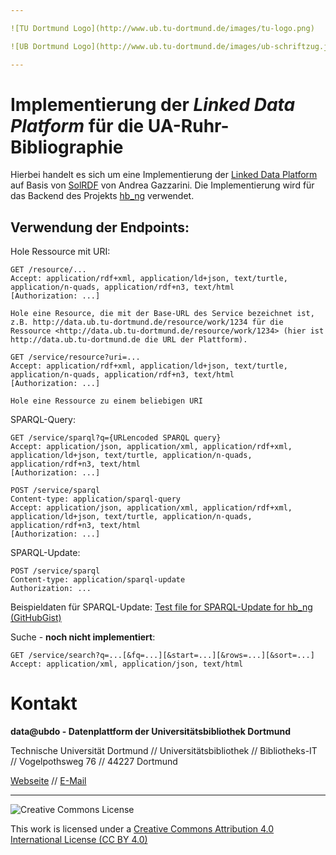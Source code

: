 ```yaml
---

![TU Dortmund Logo](http://www.ub.tu-dortmund.de/images/tu-logo.png)

![UB Dortmund Logo](http://www.ub.tu-dortmund.de/images/ub-schriftzug.jpg)

---
```


# Implementierung der *Linked Data Platform* für die UA-Ruhr-Bibliographie

Hierbei handelt es sich um eine Implementierung der [Linked Data Platform](https://github.com/hagbeck/LinkedDataPlatform) auf Basis von [SolRDF](https://github.com/agazzarini/SolRDF) von Andrea Gazzarini.
Die Implementierung wird für das Backend des Projekts [hb_ng](https://github.com/ubbochum/hb_ng) verwendet.

## Verwendung der Endpoints:

Hole Ressource mit URI:

	GET /resource/...
	Accept: application/rdf+xml, application/ld+json, text/turtle, application/n-quads, application/rdf+n3, text/html
	[Authorization: ...]

	Hole eine Resource, die mit der Base-URL des Service bezeichnet ist, z.B. http://data.ub.tu-dortmund.de/resource/work/1234 für die Ressource <http://data.ub.tu-dortmund.de/resource/work/1234> (hier ist http://data.ub.tu-dortmund.de die URL der Plattform).
	
	GET /service/resource?uri=...
	Accept: application/rdf+xml, application/ld+json, text/turtle, application/n-quads, application/rdf+n3, text/html
	[Authorization: ...]
	
	Hole eine Ressource zu einem beliebigen URI

SPARQL-Query:

	GET /service/sparql?q={URLencoded SPARQL query}
	Accept: application/json, application/xml, application/rdf+xml, application/ld+json, text/turtle, application/n-quads, application/rdf+n3, text/html
	[Authorization: ...]

	POST /service/sparql
	Content-type: application/sparql-query
	Accept: application/json, application/xml, application/rdf+xml, application/ld+json, text/turtle, application/n-quads, application/rdf+n3, text/html
	[Authorization: ...]

SPARQL-Update:

	POST /service/sparql
	Content-type: application/sparql-update
	Authorization: ...
	
Beispieldaten für SPARQL-Update: [Test file for SPARQL-Update for hb_ng (GitHubGist)](https://gist.github.com/hagbeck/ca978632075b85e34adc)

Suche - **noch nicht implementiert**:

	GET /service/search?q=...[&fq=...][&start=...][&rows=...][&sort=...]
	Accept: application/xml, application/json, text/html


# Kontakt

**data@ubdo - Datenplattform der Universitätsbibliothek Dortmund**

Technische Universität Dortmund // Universitätsbibliothek // Bibliotheks-IT // Vogelpothsweg 76 // 44227 Dortmund

[Webseite](https://data.ub.tu-dortmund.de) // [E-Mail](mailto:opendata@ub.tu-dortmund.de)

---

![Creative Commons License](http://i.creativecommons.org/l/by/4.0/88x31.png)

This work is licensed under a [Creative Commons Attribution 4.0 International License (CC BY 4.0)](http://creativecommons.org/licenses/by/4.0/)
